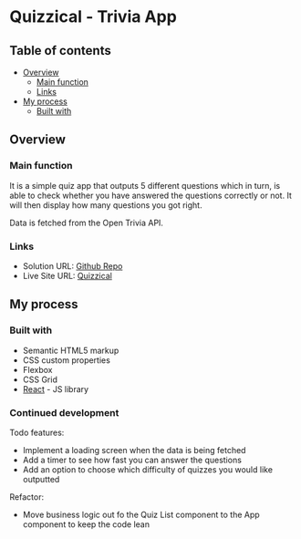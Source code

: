 # Quizzical - Trivia App

## Table of contents

- [Overview](#overview)
  - [Main function](#main-function)
  - [Links](#links)
- [My process](#my-process)
  - [Built with](#built-with)

## Overview

### Main function

It is a simple quiz app that outputs 5 different questions which in turn, is able to check whether you have answered the questions correctly or not. It will then display how many questions you got right.

Data is fetched from the Open Trivia API.

### Links

- Solution URL: [Github Repo](https://github.com/kebin20/quizzical)
- Live Site URL: [Quizzical](https://superlative-bubblegum-3c9442.netlify.app/)

## My process

### Built with

- Semantic HTML5 markup
- CSS custom properties
- Flexbox
- CSS Grid
- [React](https://reactjs.org/) - JS library

### Continued development

Todo features:

- Implement a loading screen when the data is being fetched
- Add a timer to see how fast you can answer the questions
- Add an option to choose which difficulty of quizzes you would like outputted

Refactor:

- Move business logic out fo the Quiz List component to the App component to keep the code lean
